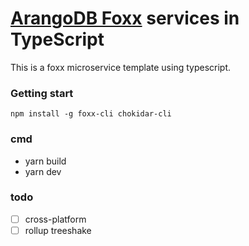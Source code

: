 # [ArangoDB Foxx](https://docs.arangodb.com/3.8/Manual/Foxx/) services in TypeScript

This is a foxx microservice template using typescript.

### Getting start

`npm install -g foxx-cli chokidar-cli`

### cmd
 - yarn build
 - yarn dev

### todo

 - [ ] cross-platform
 - [ ] rollup treeshake
